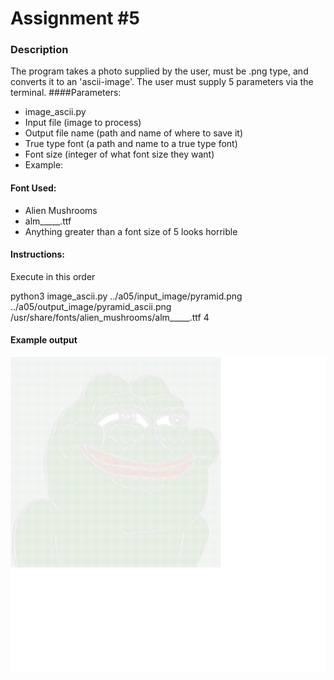 Assignment #5
================

### Description
The program takes a photo supplied by the user, must be .png type,
and converts it to an 'ascii-image'. The user must supply 5 parameters via the 
terminal. 
####Parameters:

  - image_ascii.py
  - Input file (image to process)
  - Output file name (path and name of where to save it)
  - True type font (a path and name to a true type font)
  - Font size (integer of what font size they want)
  - Example: 
#### Font Used:
- Alien Mushrooms
- alm_____.ttf
- Anything greater than a font size of 5 looks horrible

#### Instructions:
Execute in this order

python3 image_ascii.py ../a05/input_image/pyramid.png ../a05/output_image/pyramid_ascii.png /usr/share/fonts/alien_mushrooms/alm_____.ttf 4

#### Example output
![alt text](https://github.com/buddyjasmith/4883-SWTools-Smith/blob/master/Assignment/A05/output_images/pepe_asc_art.png "")
